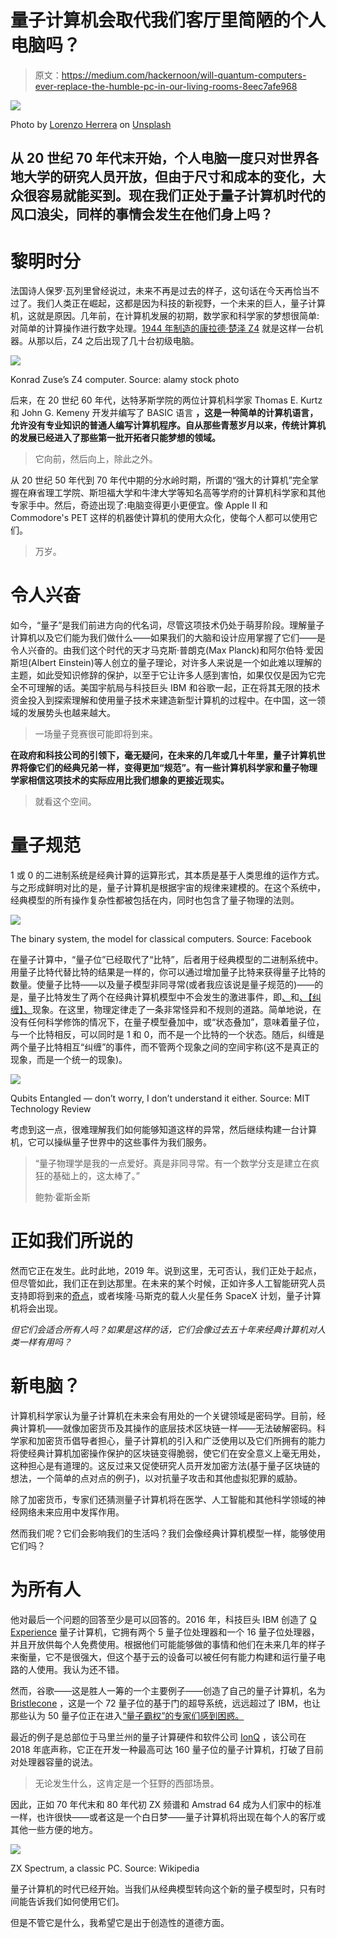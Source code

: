# 量子计算机会取代我们客厅里简陋的个人电脑吗？

> 原文：<https://medium.com/hackernoon/will-quantum-computers-ever-replace-the-humble-pc-in-our-living-rooms-8eec7afe968>

![](img/ee4b9fe1a4fa64522f62b36b71952e33.png)

Photo by [Lorenzo Herrera](https://unsplash.com/photos/p0j-mE6mGo4?utm_source=unsplash&utm_medium=referral&utm_content=creditCopyText) on [Unsplash](https://unsplash.com/search/photos/zx-spectrum?utm_source=unsplash&utm_medium=referral&utm_content=creditCopyText)

## 从 20 世纪 70 年代末开始，个人电脑一度只对世界各地大学的研究人员开放，但由于尺寸和成本的变化，大众很容易就能买到。现在我们正处于量子计算机时代的风口浪尖，同样的事情会发生在他们身上吗？

# 黎明时分

法国诗人保罗·瓦列里曾经说过，未来不再是过去的样子，这句话在今天再恰当不过了。我们人类正在崛起，这都是因为科技的新视野，一个未来的巨人，量子计算机，这就是原因。几年前，在计算机发展的初期，数学家和科学家的梦想很简单:对简单的计算操作进行数字处理。[1944 年制造的康拉德·楚泽 Z4](http://zuse.zib.de/z4) 就是这样一台机器。从那以后，Z4 之后出现了几十台初级电脑。

![](img/df2d7e907ad9d7a6da8952cede1f1aee.png)

Konrad Zuse’s Z4 computer. Source: alamy stock photo

后来，在 20 世纪 60 年代，达特茅斯学院的两位计算机科学家 Thomas E. Kurtz 和 John G. Kemeny 开发并编写了 BASIC 语言 **，这是一种简单的计算机语言，允许没有专业知识的普通人编写计算机程序。自从那些青葱岁月以来，传统计算机的发展已经进入了那些第一批开拓者只能梦想的领域。**

> 它向前，然后向上，除此之外。

从 20 世纪 50 年代到 70 年代中期的分水岭时期，所谓的“强大的计算机”完全掌握在麻省理工学院、斯坦福大学和牛津大学等知名高等学府的计算机科学家和其他专家手中。然后，奇迹出现了:电脑变得更小更便宜。像 Apple II 和 Commodore's PET 这样的机器使计算机的使用大众化，使每个人都可以使用它们。

> 万岁。

# 令人兴奋

如今，“量子”是我们前进方向的代名词，尽管这项技术仍处于萌芽阶段。理解量子计算机以及它们能为我们做什么——如果我们的大脑和设计应用掌握了它们——是令人兴奋的。由我们这个时代的天才马克斯·普朗克(Max Planck)和阿尔伯特·爱因斯坦(Albert Einstein)等人创立的量子理论，对许多人来说是一个如此难以理解的主题，如此受知识修辞的保护，以至于它让许多人感到害怕，如果仅仅是因为它完全不可理解的话。美国宇航局与科技巨头 IBM 和谷歌一起，正在将其无限的技术资金投入到探索理解和使用量子技术来建造新型计算机的过程中。在中国，这一领域的发展势头也越来越大。

> 一场量子竞赛很可能即将到来。

**在政府和科技公司的引领下，毫无疑问，在未来的几年或几十年里，量子计算机世界将像它们的经典兄弟一样，变得更加“规范”。有一些计算机科学家和量子物理学家相信这项技术的实际应用比我们想象的更接近现实。**

> 就看这个空间。

# 量子规范

1 或 0 的二进制系统是经典计算的运算形式，其本质是基于人类思维的运作方式。与之形成鲜明对比的是，量子计算机是根据宇宙的规律来建模的。在这个系统中，经典模型的所有操作复杂性都被包括在内，同时也包含了量子物理的法则。

![](img/70f1a60c58a762bd223dab525ba58b00.png)

The binary system, the model for classical computers. Source: Facebook

在量子计算中，“量子位”已经取代了“比特”，后者用于经典模型的二进制系统中。用量子比特代替比特的结果是一样的，你可以通过增加量子比特来获得量子比特的数量。使量子比特——以及量子模型非同寻常(或者我应该说是量子规范的)——的是，量子比特发生了两个在经典计算机模型中不会发生的激进事件，即[、](https://whatis.techtarget.com/definition/superposition)和[、【纠缠】、](https://www.sciencealert.com/entanglement)现象。在这里，物理定律走了一条非常怪异和不规则的道路。简单地说，在没有任何科学修饰的情况下，在量子模型叠加中，或“状态叠加”，意味着量子位，与一个比特相反，可以同时是 1 和 0，而不是一个比特的一个状态。随后，纠缠是两个量子比特相互“纠缠”的事件，而不管两个现象之间的空间宇称(这不是真正的现象，而是一个统一的现象)。

![](img/13d544bd6b47aa2cd89a9780d8b8f5a8.png)

Qubits Entangled — don’t worry, I don’t understand it either. Source: MIT Technology Review

考虑到这一点，很难理解我们如何能够知道这样的异常，然后继续构建一台计算机，它可以操纵量子世界中的这些事件为我们服务。

> “量子物理学是我的一点爱好。真是非同寻常。有一个数学分支是建立在疯狂的基础上的，这太棒了。”
> 
> 鲍勃·霍斯金斯

# 正如我们所说的

然而它正在发生。此时此地，2019 年。说到这里，无可否认，我们正处于起点，但尽管如此，我们正在到达那里。在未来的某个时候，正如许多人工智能研究人员支持即将到来的[奇点](https://en.wikipedia.org/wiki/Technological_singularity)，或者埃隆·马斯克的载人火星任务 SpaceX 计划，量子计算机将会出现。

*但它们会适合所有人吗？如果是这样的话，它们会像过去五十年来经典计算机对人类一样有用吗？*

# 新电脑？

计算机科学家认为量子计算机在未来会有用处的一个关键领域是密码学。目前，经典计算机——就像加密货币及其操作的底层技术区块链一样——无法破解密码。科学家和加密货币倡导者担心，量子计算机的引入和广泛使用以及它们所拥有的能力将使经典计算机加密操作保护的区块链变得脆弱，使它们在安全意义上毫无用处，这种担心是有道理的。这反过来又促使研究人员开发加密方法(基于量子区块链的想法，一个简单的点对点的例子)，以对抗量子攻击和其他虚拟犯罪的威胁。

除了加密货币，专家们还猜测量子计算机将在医学、人工智能和其他科学领域的神经网络未来应用中发挥作用。

然而我们呢？它们会影响我们的生活吗？我们会像经典计算机模型一样，能够使用它们吗？

# 为所有人

他对最后一个问题的回答至少是可以回答的。2016 年，科技巨头 IBM 创造了 [Q Experience](https://www.research.ibm.com/ibm-q/technology/experience/) 量子计算机，它拥有两个 5 量子位处理器和一个 16 量子位处理器，并且开放供每个人免费使用。根据他们可能能够做的事情和他们在未来几年的样子来衡量，它不是很强大，但这个基于云的设备可以被任何有能力构建和运行量子电路的人使用。我认为还不错。

然而，谷歌——这是胜人一筹的一个主要例子——创造了自己的量子计算机，名为 [Bristlecone](https://ai.googleblog.com/2018/03/a-preview-of-bristlecone-googles-new.html) ，这是一个 72 量子位的基于门的超导系统，远远超过了 IBM，也让那些认为 50 量子位正在进入[“量子霸权”的专家们感到困惑。](http://discovermagazine.com/2019/jan/quantum-supremacy)

最近的例子是总部位于马里兰州的量子计算硬件和软件公司 [IonQ](https://en.wikipedia.org/wiki/IonQ) ，该公司在 2018 年底声称，它正在开发一种最高可达 160 量子位的量子计算机，打破了目前对处理器容量的说法。

> 无论发生什么，这肯定是一个狂野的西部场景。

因此，正如 70 年代末和 80 年代初 ZX 频谱和 Amstrad 64 成为人们家中的标准一样，也许很快——或者这是一个白日梦——量子计算机将出现在每个人的客厅或其他一些方便的地方。

![](img/559208c41d15b499f33b762232496ef4.png)

ZX Spectrum, a classic PC. Source: Wikipedia

量子计算机的时代已经开始。当我们从经典模型转向这个新的量子模型时，只有时间能告诉我们如何使用它们。

但是不管它是什么，我希望它是出于创造性的道德方面。